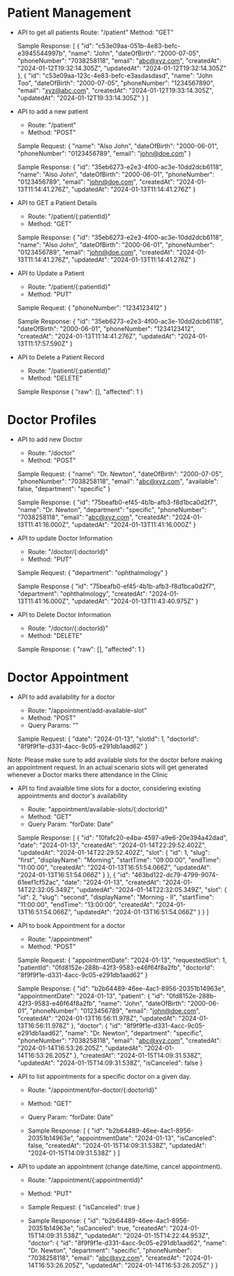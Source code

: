 # Patient Management
- API to get all patients
    Route: "/patient"
    Method: "GET"

    Sample Response:
    [
        {
            "id": "c53e09aa-051b-4e83-befc-e3945544997b",
            "name": "John",
            "dateOfBirth": "2000-07-05",
            "phoneNumber": "7038258118",
            "email": "abc@xyz.com",
            "createdAt": "2024-01-12T19:32:14.305Z",
            "updatedAt": "2024-01-12T19:32:14.305Z"
        },
        {
            "id": "c53e09aa-123c-4e83-befc-e3asdasdasd",
            "name": "John Too",
            "dateOfBirth": "2000-07-05",
            "phoneNumber": "1234567890",
            "email": "xyz@abc.com",
            "createdAt": "2024-01-12T19:33:14.305Z",
            "updatedAt": "2024-01-12T19:33:14.305Z"
        }
    ]


- API to add a new patient
    - Route: "/patient"
    - Method: "POST"
    
    Sample Request:
        {
            "name": "Also John",
            "dateOfBirth": "2000-06-01",
            "phoneNumber": "0123456789",
            "email": "john@doe.com"
        }

    Sample Response:
        {
            "id": "35eb6273-e2e3-4f00-ac3e-10dd2dcb6118",
            "name": "Also John",
            "dateOfBirth": "2000-06-01",
            "phoneNumber": "0123456789",
            "email": "john@doe.com",
            "createdAt": "2024-01-13T11:14:41.276Z",
            "updatedAt": "2024-01-13T11:14:41.276Z"
        }

- API to GET a Patient Details
    - Route: "/patient/{:patientId}"
    - Method: "GET"

    Sample Response:
        {
            "id": "35eb6273-e2e3-4f00-ac3e-10dd2dcb6118",
            "name": "Also John",
            "dateOfBirth": "2000-06-01",
            "phoneNumber": "0123456789",
            "email": "john@doe.com",
            "createdAt": "2024-01-13T11:14:41.276Z",
            "updatedAt": "2024-01-13T11:14:41.276Z"
        }


- API to Update a Patient
    - Route: "/patient/{:patientId}"
    - Method: "PUT"

    Sample Request:
        {
            "phoneNumber": "1234123412"
        }
    
    Sample Response:
        {
            "id": "35eb6273-e2e3-4f00-ac3e-10dd2dcb6118",
            "dateOfBirth": "2000-06-01",
            "phoneNumber": "1234123412",
            "createdAt": "2024-01-13T11:14:41.276Z",
            "updatedAt": "2024-01-13T11:17:57.590Z"
        }

- API to Delete a Patient Record
    - Route: "/patient/{:patientId}"
    - Method: "DELETE"

    Sample Response
        {
            "raw": [],
            "affected": 1
        }

# Doctor Profiles

- API to add new Doctor
    - Route: "/doctor"
    - Method: "POST"

    Sample Request:
        {
            "name": "Dr. Newton",
            "dateOfBirth": "2000-07-05",
            "phoneNumber": "7038258118",
            "email": "abc@xyz.com",
            "available": false,
            "department": "specific"
        }
    
    Sample Response:
        {
            "id": "75beafb0-ef45-4b1b-afb3-f8d1bca0d2f7",
            "name": "Dr. Newton",
            "department": "specific",
            "phoneNumber": "7038258118",
            "email": "abc@xyz.com",
            "createdAt": "2024-01-13T11:41:16.000Z",
            "updatedAt": "2024-01-13T11:41:16.000Z"
        }

- API to update Doctor Information
    - Route: "/doctor/{:doctorId}"
    - Method: "PUT"

    Sample Request:
        {
            "department": "ophthalmology"
        }

    Sample Response
        {
            "id": "75beafb0-ef45-4b1b-afb3-f8d1bca0d2f7",
            "department": "ophthalmology",
            "createdAt": "2024-01-13T11:41:16.000Z",
            "updatedAt": "2024-01-13T11:43:40.975Z"
        }

- API to Delete Doctor Information
    - Route: "/doctor/{:doctorId}"
    - Method: "DELETE"

    Sample Response:
        {
            "raw": [],
            "affected": 1
        }

# Doctor Appointment

- API to add availability for a doctor
    - Route: "/appointment/add-available-slot"
    - Method: "POST"
    - Query Params: ""

    Sample Request:
        {
            "date": "2024-01-13",
            "slotId": 1,
            "doctorId": "8f9f9f1e-d331-4acc-9c05-e291db1aad62"
        }

Note: Please make sure to add available slots for the doctor before making an appointment request.
In an actual scenario slots will get generated whenever a Doctor marks there attendance in the Clinic

- API to find avaialble time slots for a doctor, considering existing appointments and doctor's availability
    - Route: "appointment/available-slots/{:doctorId}"
    - Method: "GET"
    - Query Param: "forDate: Date"

    Sample Response:
        [
            {
                "id": "10fafc20-e4ba-4597-a9e6-20e394a42dad",
                "date": "2024-01-13",
                "createdAt": "2024-01-14T22:29:52.402Z",
                "updatedAt": "2024-01-14T22:29:52.402Z",
                "slot": {
                    "id": 1,
                    "slug": "first",
                    "displayName": "Morning",
                    "startTime": "09:00:00",
                    "endTime": "11:00:00",
                    "createdAt": "2024-01-13T16:51:54.066Z",
                    "updatedAt": "2024-01-13T16:51:54.066Z"
                }
            },
            {
                "id": "463bd122-dc79-4799-9074-61eef1cf52ac",
                "date": "2024-01-13",
                "createdAt": "2024-01-14T22:32:05.349Z",
                "updatedAt": "2024-01-14T22:32:05.349Z",
                "slot": {
                    "id": 2,
                    "slug": "second",
                    "displayName": "Morning - II",
                    "startTime": "11:00:00",
                    "endTime": "13:00:00",
                    "createdAt": "2024-01-13T16:51:54.066Z",
                    "updatedAt": "2024-01-13T16:51:54.066Z"
                }
            }
        ]

- API to book Appointment for a doctor
    - Route: "/appointment"
    - Method: "POST"
    
    Sample Request:
        {
            "appointmentDate": "2024-01-13",
            "requestedSlot": 1,
            "patientId": "0fd8152e-288b-42f3-9583-e46f64f8a2fb",
            "doctorId": "8f9f9f1e-d331-4acc-9c05-e291db1aad62"
        }

    Sample Response:
        {
            "id": "b2b64489-46ee-4ac1-8956-20351b14963e",
            "appointmentDate": "2024-01-13",
            "patient": {
                "id": "0fd8152e-288b-42f3-9583-e46f64f8a2fb",
                "name": "John",
                "dateOfBirth": "2000-06-01",
                "phoneNumber": "0123456789",
                "email": "john@doe.com",
                "createdAt": "2024-01-13T16:56:11.978Z",
                "updatedAt": "2024-01-13T16:56:11.978Z"
            },
            "doctor": {
                "id": "8f9f9f1e-d331-4acc-9c05-e291db1aad62",
                "name": "Dr. Newton",
                "department": "specific",
                "phoneNumber": "7038258118",
                "email": "abc@xyz.com",
                "createdAt": "2024-01-14T16:53:26.205Z",
                "updatedAt": "2024-01-14T16:53:26.205Z"
            },
            "createdAt": "2024-01-15T14:09:31.538Z",
            "updatedAt": "2024-01-15T14:09:31.538Z",
            "isCanceled": false
        }

- API to list appointments for a specific doctor on a given day.
    - Route: "/appointment/for-doctor/{:doctorId}"
    - Method: "GET"
    - Query Param: "forDate: Date"

    - Sample Response:
        [
            {
                "id": "b2b64489-46ee-4ac1-8956-20351b14963e",
                "appointmentDate": "2024-01-13",
                "isCanceled": false,
                "createdAt": "2024-01-15T14:09:31.538Z",
                "updatedAt": "2024-01-15T14:09:31.538Z"
            }
        ]

- API to update an appointment (change date/time, cancel appointment).
    - Route: "/appointment/{:appointmentId}"
    - Method: "PUT"

    - Sample Request:
        {
            "isCanceled": true
        }
    
    - Sample Response:
        {
            "id": "b2b64489-46ee-4ac1-8956-20351b14963e",
            "isCanceled": true,
            "createdAt": "2024-01-15T14:09:31.538Z",
            "updatedAt": "2024-01-15T14:22:44.953Z",
            "doctor": {
                "id": "8f9f9f1e-d331-4acc-9c05-e291db1aad62",
                "name": "Dr. Newton",
                "department": "specific",
                "phoneNumber": "7038258118",
                "email": "abc@xyz.com",
                "createdAt": "2024-01-14T16:53:26.205Z",
                "updatedAt": "2024-01-14T16:53:26.205Z"
            }
        }
